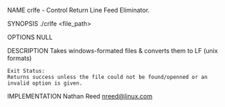 NAME
    crlfe - Control Return Line Feed Eliminator.

SYNOPSIS
    ./crlfe <file_path>

OPTIONS
    NULL

DESCRIPTION
    Takes windows-formated files & converts them to LF (unix formats)

    Exit Status:
    Returns success unless the file could not be found/openned or an invalid option is given.

IMPLEMENTATION
    Nathan Reed <nreed@linux.com>
